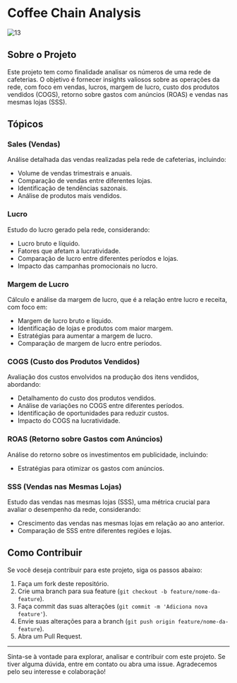 # Coffee Chain Analysis

![13](https://github.com/ju4nv1e1r4/coffee_chain_analysis/assets/161749246/610a11e9-2763-4d42-8c9c-2c8d01efa4b7)


## Sobre o Projeto

Este projeto tem como finalidade analisar os números de uma rede de cafeterias. O objetivo é fornecer insights valiosos sobre as operações da rede, com foco em vendas, lucros, margem de lucro, custo dos produtos vendidos (COGS), retorno sobre gastos com anúncios (ROAS) e vendas nas mesmas lojas (SSS).

## Tópicos

### Sales (Vendas)

Análise detalhada das vendas realizadas pela rede de cafeterias, incluindo:

- Volume de vendas trimestrais e anuais.
- Comparação de vendas entre diferentes lojas.
- Identificação de tendências sazonais.
- Análise de produtos mais vendidos.

### Lucro

Estudo do lucro gerado pela rede, considerando:

- Lucro bruto e líquido.
- Fatores que afetam a lucratividade.
- Comparação de lucro entre diferentes períodos e lojas.
- Impacto das campanhas promocionais no lucro.

### Margem de Lucro

Cálculo e análise da margem de lucro, que é a relação entre lucro e receita, com foco em:

- Margem de lucro bruto e líquido.
- Identificação de lojas e produtos com maior margem.
- Estratégias para aumentar a margem de lucro.
- Comparação de margem de lucro entre períodos.

### COGS (Custo dos Produtos Vendidos)

Avaliação dos custos envolvidos na produção dos itens vendidos, abordando:

- Detalhamento do custo dos produtos vendidos.
- Análise de variações no COGS entre diferentes períodos.
- Identificação de oportunidades para reduzir custos.
- Impacto do COGS na lucratividade.

### ROAS (Retorno sobre Gastos com Anúncios)

Análise do retorno sobre os investimentos em publicidade, incluindo:

- Estratégias para otimizar os gastos com anúncios.

### SSS (Vendas nas Mesmas Lojas)

Estudo das vendas nas mesmas lojas (SSS), uma métrica crucial para avaliar o desempenho da rede, considerando:

- Crescimento das vendas nas mesmas lojas em relação ao ano anterior.
- Comparação de SSS entre diferentes regiões e lojas.

## Como Contribuir

Se você deseja contribuir para este projeto, siga os passos abaixo:

1. Faça um fork deste repositório.
2. Crie uma branch para sua feature (`git checkout -b feature/nome-da-feature`).
3. Faça commit das suas alterações (`git commit -m 'Adiciona nova feature'`).
4. Envie suas alterações para a branch (`git push origin feature/nome-da-feature`).
5. Abra um Pull Request.


---

Sinta-se à vontade para explorar, analisar e contribuir com este projeto. Se tiver alguma dúvida, entre em contato ou abra uma issue. Agradecemos pelo seu interesse e colaboração!
